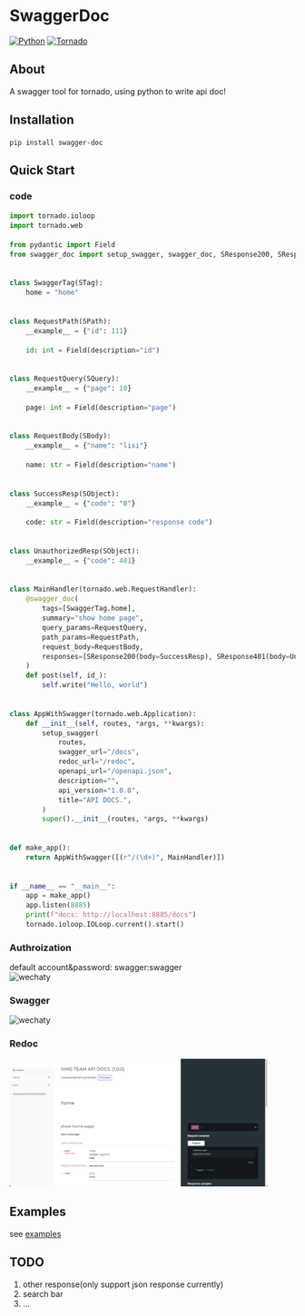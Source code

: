# SwaggerDoc   

[![Python](https://img.shields.io/badge/Python-3.9+-blue.svg)](https://python.org/)
[![Tornado](https://img.shields.io/badge/Tornado-6.0.1+-blue.svg)](https://python.org/)

## About
A swagger tool for tornado, using python to write api doc!

## Installation
`pip install swagger-doc`

## Quick Start
### code
```python
import tornado.ioloop
import tornado.web

from pydantic import Field
from swagger_doc import setup_swagger, swagger_doc, SResponse200, SResponse401, STag, SObject, SPath, SQuery, SBody


class SwaggerTag(STag):
    home = "home"


class RequestPath(SPath):
    __example__ = {"id": 111}

    id: int = Field(description="id")


class RequestQuery(SQuery):
    __example__ = {"page": 10}

    page: int = Field(description="page")


class RequestBody(SBody):
    __example__ = {"name": "lisi"}

    name: str = Field(description="name")

    
class SuccessResp(SObject):
    __example__ = {"code": "0"}

    code: str = Field(description="response code")


class UnauthorizedResp(SObject):
    __example__ = {"code": 401}


class MainHandler(tornado.web.RequestHandler):
    @swagger_doc(
        tags=[SwaggerTag.home],
        summary="show home page",
        query_params=RequestQuery,
        path_params=RequestPath,
        request_body=RequestBody,
        responses=[SResponse200(body=SuccessResp), SResponse401(body=UnauthorizedResp)],
    )
    def post(self, id_):
        self.write("Hello, world")


class AppWithSwagger(tornado.web.Application):
    def __init__(self, routes, *args, **kwargs):
        setup_swagger(
            routes,
            swagger_url="/docs",
            redoc_url="/redoc",
            openapi_url="/openapi.json",
            description="",
            api_version="1.0.0",
            title="API DOCS.",
        )
        super().__init__(routes, *args, **kwargs)


def make_app():
    return AppWithSwagger([(r"/(\d+)", MainHandler)])


if __name__ == "__main__":
    app = make_app()
    app.listen(8885)
    print(f"docs: http://localhost:8885/docs")
    tornado.ioloop.IOLoop.current().start()
```

### Authroization  
default account&password: swagger:swagger  
<img src="https://user-images.githubusercontent.com/39478406/140527121-d282c21b-1b21-4fa4-ae43-c37bef114d2e.png" width="455px" alt="wechaty" />

### Swagger
<img src="https://user-images.githubusercontent.com/39478406/140530562-390734ba-0d6e-4eaf-8998-9fac8d16092e.png" width="455px" alt="wechaty" />

### Redoc  
<img src="https://raw.githubusercontent.com/aaashuai/Images/master/20220714205451.png" width="455px" alt="wechaty" />

## Examples
see [examples](https://github.com/aaashuai/swagger-doc/tree/master/examples)

## TODO
1. other response(only support json response currently)
2. search bar
3. ...

